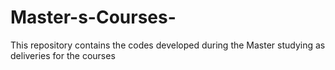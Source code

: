 # Master-s-Courses-
This repository contains the codes developed during the Master studying as deliveries for the courses 
